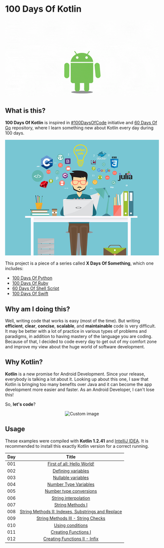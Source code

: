 # 100 Days Of Kotlin

<p align="center">
  <img src="images/kotlin.gif" alt="Custom image"/>
</p>

## What is this?

**100 Days Of Kotlin** is inspired in [#100DaysOfCode](https://medium.freecodecamp.org/join-the-100daysofcode-556ddb4579e4) initiative and [60 Days Of Go](https://github.com/cassiobotaro/60-days-of-go) repository, where I learn something new about Kotlin every day during 100 days.

<p align="center">
  <img src="images/programming_languages.jpg" alt="Custom image"/>
</p>

This project is a piece of a series called **X Days Of Something**, which one includes:
-   [100 Days Of Python](https://github.com/marcosvbras/100-days-of-python)
-   [100 Days Of Ruby](https://github.com/marcosvbras/100-days-of-ruby)
-   [60 Days Of Shell Script](https://github.com/marcosvbras/60-days-of-shell-script)
-   [100 Days Of Swift](https://github.com/marcosvbras/100-days-of-swift)

## Why am I doing this?

Well, writing code that works is easy (most of the time). But writing **efficient**, **clear**, **concise**, **scalable**, and **maintainable** code is very difficult. It may be better with a lot of practice in various types of problems and paradigms, in addition to having mastery of the language you are coding. Because of that, I decided to code every day to get out of my comfort zone and improve my view about the huge world of software development.

## Why Kotlin?

**Kotlin** is a new promise for Android Development. Since your release, everybody is talking a lot about it. Looking up about this one, I saw that Kotlin is bringing too many benefits over Java and it can become the app development more easier and faster. As an Android Developer, I can't lose this!

So, **let's code**?

<p align="center">
  <img src="https://raw.github.com/marcosvbras/100-days-of-kotlin/master/images/programming.gif" alt="Custom image"/>
</p>

## Usage

These examples were compiled with **Kotlin 1.2.41** and [IntelliJ IDEA](https://www.jetbrains.com/idea/). It is recommended to install this exactly Kotlin version for a correct running.

| Day | Title      |
| --- |:----------:|
| 001 | [First of all: Hello World!](days/day001) |
| 002 | [Defining variables](days/day002) |
| 003 | [Nullable variables](days/day003) |
| 004 | [Number Type Variables](days/day004) |
| 005 | [Number type conversions](days/day005) |
| 006 | [String interpolation](days/day006) |
| 007 | [String Methods I](days/day007) |
| 008 | [String Methods II: Indexes, Substrings and Replace](days/day008) |
| 009 | [String Methods III - String Checks](days/day009) |
| 010 | [Using conditions](days/day010) |
| 011 | [Creating Functions I](days/day011) |
| 012 | [Creating Functions II - Infix](days/day012) |

